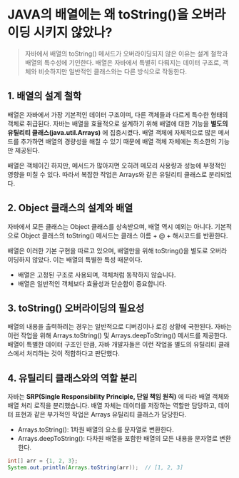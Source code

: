 # JAVA의 배열에는 왜 toString()을 오버라이딩 시키지 않았나?

> 자바에서 배열의 toString() 메서드가 오버라이딩되지 않은 이유는 설계 철학과 배열의 특수성에 기인한다. 배열은 자바에서 특별히 다뤄지는 데이터 구조로, 객체와 비슷하지만 일반적인 클래스와는 다른 방식으로 작동한다.

## 1. 배열의 설계 철학

배열은 자바에서 가장 기본적인 데이터 구조이며, 다른 객체들과 다르게 특수한 형태의 객체로 취급된다. 자바는 배열을 효율적으로 설계하기 위해 배열에 대한 기능을 **별도의 유틸리티 클래스(java.util.Arrays)** 에 집중시켰다. 배열 객체에 자체적으로 많은 메서드를 추가하면 배열의 경량성을 해칠 수 있기 때문에 배열 객체 자체에는 최소한의 기능만 제공된다.

배열은 객체이긴 하지만, 메서드가 많아지면 오히려 메모리 사용량과 성능에 부정적인 영향을 미칠 수 있다. 따라서 복잡한 작업은 Arrays와 같은 유틸리티 클래스로 분리되었다.

## 2. Object 클래스의 설계와 배열
자바에서 모든 클래스는 Object 클래스를 상속받으며, 배열 역시 예외는 아니다. 기본적으로 Object 클래스의 toString() 메서드는 클래스 이름 + @ + 해시코드를 반환한다.

배열은 이러한 기본 구현을 따르고 있으며, 배열만을 위해 toString()을 별도로 오버라이딩하지 않았다. 이는 배열의 특별한 특성 때문이다.

- 배열은 고정된 구조로 사용되며, 객체처럼 동작하지 않습니다.
- 배열은 일반적인 객체보다 효율성과 단순함이 중요합니다.

## 3. toString() 오버라이딩의 필요성

배열의 내용을 출력하려는 경우는 일반적으로 디버깅이나 로깅 상황에 국한된다. 자바는 이런 작업을 위해 Arrays.toString() 및 Arrays.deepToString() 메서드를 제공한다. 배열이 특별한 데이터 구조인 만큼, 자바 개발자들은 이런 작업을 별도의 유틸리티 클래스에서 처리하는 것이 적합하다고 판단했다.

## 4. 유틸리티 클래스와의 역할 분리

자바는 **SRP(Single Responsibility Principle, 단일 책임 원칙)** 에 따라 배열 객체와 배열 처리 로직을 분리했습니다. 배열 자체는 데이터를 저장하는 역할만 담당하고, 데이터 표현과 같은 부가적인 작업은 Arrays 유틸리티 클래스가 담당한다.

- Arrays.toString(): 1차원 배열의 요소를 문자열로 변환한다.
- Arrays.deepToString(): 다차원 배열을 포함한 배열의 모든 내용을 문자열로 변환한다.
```java
int[] arr = {1, 2, 3};
System.out.println(Arrays.toString(arr));  // [1, 2, 3]
```